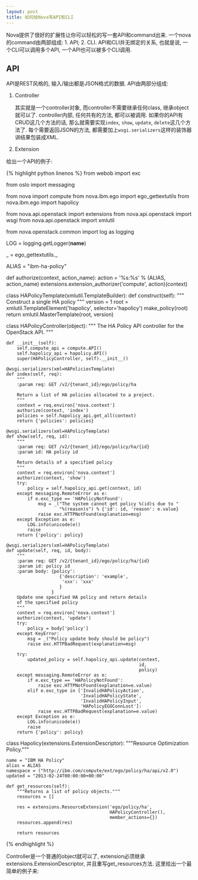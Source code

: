 ```yaml
---
layout: post
title: 如何给Nova写API和CLI
---
```


Nova提供了很好的扩展性让你可以轻松的写一套API和command出来. 一个nova的command由两部组成: 1.  API; 2. CLI. API和CLI并无绑定的关系, 也就是说, 一个CLI可以调用多个API, 一个API也可以被多个CLI调用.

## API

API是REST风格的, 输入/输出都是JSON格式的数据. API由两部分组成:

1. Controller

    其实就是一个controller对象, 而controller不需要继承任何class, 继承object就可以了. controller内部, 任何共有的方法, 都可以被调用. 如果你的API有CRUD这几个方法的话, 那么就需要实现`index`, `show`, `update`, `delete`这几个方法了. 每个需要返回JSON的方法, 都需要加上`wsgi.serializers`这样的装饰器讲结果包装成XML.

2. Extension



给出一个API的例子:

{% highlight python linenos %}
from webob import exc

from oslo import messaging

from nova import compute
from nova.ibm.ego import ego_gettextutils
from nova.ibm.ego import hapolicy

from nova.api.openstack import extensions
from nova.api.openstack import wsgi
from nova.api.openstack import xmlutil

from nova.openstack.common import log as logging

LOG = logging.getLogger(__name__)

_ = ego_gettextutils._


ALIAS = "ibm-ha-policy"


def authorize(context, action_name):
    action = '%s:%s' % (ALIAS, action_name)
    extensions.extension_authorizer('compute', action)(context)


class HAPolicyTemplate(xmlutil.TemplateBuilder):
    def construct(self):
        """
        Construct a single HA policy
        """
        version = 1
        root = xmlutil.TemplateElement('hapolicy',
                                       selector='hapolicy')
        make_policy(root)
        return xmlutil.MasterTemplate(root, version)


class HAPolicyController(object):
    """
    The HA Policy API controller for the OpenStack API.
    """

    def __init__(self):
        self.compute_api = compute.API()
        self.hapolicy_api = hapolicy.API()
        super(HAPolicyController, self).__init__()

    @wsgi.serializers(xml=HAPoliciesTemplate)
    def index(self, req):
        """
        :param req: GET /v2/{tenant_id}/ego/policy/ha

        Return a list of HA policies allocated to a project.
        """
        context = req.environ['nova.context']
        authorize(context, 'index')
        policies = self.hapolicy_api.get_all(context)
        return {'policies': policies}

    @wsgi.serializers(xml=HAPolicyTemplate)
    def show(self, req, id):
        """
        :param req: GET /v2/{tenant_id}/ego/policy/ha/{id}
        :param id: HA policy id

        Return details of a specified policy
        """
        context = req.environ['nova.context']
        authorize(context, 'show')
        try:
            policy = self.hapolicy_api.get(context, id)
        except messaging.RemoteError as e:
            if e.exc_type == 'HAPolicyNotFound':
                msg = _("The system cannot get policy %(id)s due to "
                        "%(reason)s") % {'id': id, 'reason': e.value}
                raise exc.HTTPNotFound(explanation=msg)
        except Exception as e:
            LOG.info(unicode(e))
            raise
        return {'policy': policy}

    @wsgi.serializers(xml=HAPolicyTemplate)
    def update(self, req, id, body):
        """
        :param req: GET /v2/{tenant_id}/ego/policy/ha/{id}
        :param id: policy id
        :param body: {policy':
                        {'description': 'example',
                         'xxx': 'xxx'
                        }
                     }
        Update one specified HA policy and return details
        of the specified policy
        """
        context = req.environ['nova.context']
        authorize(context, 'update')
        try:
            policy = body['policy']
        except KeyError:
            msg = _("Policy update body should be policy")
            raise exc.HTTPBadRequest(explanation=msg)

        try:
            updated_policy = self.hapolicy_api.update(context,
                                                      id,
                                                      policy)
        except messaging.RemoteError as e:
            if e.exc_type == 'HAPolicyNotFound':
                raise exc.HTTPNotFound(explanation=e.value)
            elif e.exc_type in ['InvalidHAPolicyAction',
                                'InvalidHAPolicyState',
                                'InvalidHAPolicyInput',
                                'HAPolicyEGOConnLost']:
                raise exc.HTTPBadRequest(explanation=e.value)
        except Exception as e:
            LOG.info(unicode(e))
            raise
        return {'policy': policy}


class Hapolicy(extensions.ExtensionDescriptor):
    """Resource Optimization Policy."""

    name = "IBM HA Policy"
    alias = ALIAS
    namespace = ("http://ibm.com/compute/ext/ego/policy/ha/api/v2.0")
    updated = "2013-02-24T00:00:00+00:00"

    def get_resources(self):
        """Returns a list of policy objects."""
        resources = []

        res = extensions.ResourceExtension('ego/policy/ha',
                                           HAPolicyController(),
                                           member_actions={})
        resources.append(res)

        return resources
{% endhighlight %}

Controller是一个普通的object就可以了, extension必须继承extensions.ExtensionDescriptor, 并且重写get_resources方法. 这里给出一个最简单的例子来:


